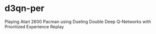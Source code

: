 # d3qn-per
Playing Atari 2600 Pacman using Dueling Double Deep Q-Networks with Prioritized Experience Replay
